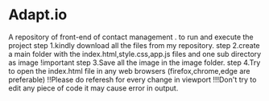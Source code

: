# Adapt.io
A repository of front-end of contact management .
to run and execute the project
step 1.kindly download all the files from my repository.
step 2.create a main folder with the index.html,style.css,app.js files and one sub directory as image !important
step 3.Save all the image in the image folder.
step 4.Try to open the index.html file in any web browsers (firefox,chrome,edge are preferable)
!!Please do referesh for every change in viewport
!!!Don't try to edit any piece of code it may cause error in output.
